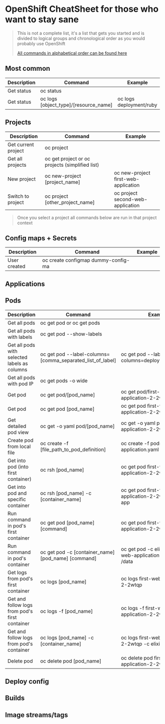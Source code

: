 # OpenShift CheatSheet for those who want to stay sane

> This is not a complete list, it's a list that gets you started and is divided to logical groups and chronological order as you would probably use OpenShift
>  
> [All commands in alphabetical order can be found here](https://docs.openshift.com/container-platform/4.10/cli_reference/openshift_cli/developer-cli-commands.html)



## Most common

| Description  | Command | Example |
| -----------  | ------- | ------- |
| Get status | oc status | |
| Get status | oc logs [object_type]/[resource_name] | oc logs deployment/ruby |


## Projects

| Description  | Command | Example |
| -----------  | ------- | ------- |
| Get current project | oc project | |
| Get all projects | oc get project or oc projects (simplified list) | |
| New project | oc new-project [project_name] | oc new-project first-web-application|
| Switch to project | oc project [other_project_name] | oc project second-web-application |


> Once you select a project all commands below are run in that project context

## Config maps + Secrets

| Description  | Command | Example |
| -----------  | ------- | ------- |
| User created | oc create configmap dummy-config-ma | |


## Applications

## Pods

| Description  | Command | Example |
| -----------  | ------- | ------- |
| Get all pods | oc get pod or oc get pods | |
| Get all pods with labels | oc get pod --show-labels | |
| Get all pods with selected labels as columns | oc get pod --label-columns=[comma_separated_list_of_label] | oc get pod --label-columns=deploymentconfig,app |
| Get all pods with pod IP | oc get pods -o wide | |
| Get pod | oc get pod/[pod_name] | oc get pod/first-web-application-2-2wtqp |
| Get pod | oc get pod [pod_name] | oc get pod first-web-application-2-2wtqp |
| Get detailed pod view | oc get -o yaml pod/[pod_name] | oc get -o yaml pod/first-web-application-2-2wtqp |
| Create pod from local file | oc create -f [file_path_to_pod_definition] | oc create -f pods/first-web-application.yaml |
| Get into pod (into first container) | oc rsh [pod_name] | oc get pod first-web-application-2-2wtqp |
| Get into pod and specific container | oc rsh [pod_name] -c [container_name] | oc get pod first-web-application-2-2wtqp -c elixir-app |
| Run command in pod's first container | oc get pod [pod_name] [command] | oc get pod first-web-application-2-2wtqp ls /data |
| Run command in pod's container | oc get pod -c [container_name] [pod_name] [command] | oc get pod -c elixir-app first-web-application-2-2wtqp ls /data |
| Get logs from pod's first container | oc logs [pod_name] | oc logs first-web-application-2-2wtqp |
| Get and follow logs from pod's first container | oc logs -f [pod_name] | oc logs -f first-web-application-2-2wtqp |
| Get and follow logs from pod's container | oc logs [pod_name] -c [container_name] | oc logs first-web-application-2-2wtqp -c elixir-app |
| Delete pod | oc delete pod [pod_name] | oc delete pod first-web-application-2-2wtqp |




## Deploy config

## Builds

## Image streams/tags

